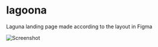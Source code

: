 # lagoona
 
Laguna landing page made according to the layout in Figma

![Screenshot](https://github.com/AdamRain94/lagoona/blob/main/screenshot/Screenshot_gif.gif)
